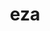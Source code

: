 ---
title: "eza"
layout: cache
categories: [package, develop]
meta: {"compilers": ["apple-clang@16.0.0", "gcc@10.5.0", "gcc@13.3.0"], "num_specs": 22, "num_specs_by_stack": {"developer-tools-aarch64-linux-gnu": 7, "developer-tools-darwin": 8, "developer-tools-x86_64_v3-linux-gnu": 7, "root": 22}, "oss": ["centos7", "rhel8", "sequoia"], "platforms": ["darwin", "linux"], "stacks": ["developer-tools-aarch64-linux-gnu", "developer-tools-darwin", "developer-tools-x86_64_v3-linux-gnu", "root"], "targets": ["aarch64", "x86_64_v3"], "versions": ["0.20.4"]}
spec_details: [{"compiler": "gcc@10.5.0", "hash": "3tj4gixqstexhiue5wbbppcqm6v4noxk", "os": "centos7", "platform": "linux", "size": "-", "stacks": ["developer-tools-x86_64_v3-linux-gnu", "root"], "target": "x86_64_v3", "variants": ["build_system=cargo"], "versions": ["0.20.4"]}, {"compiler": "apple-clang@16.0.0", "hash": "4undwgwtiondkjr7gckosmccyfzxu7dq", "os": "sequoia", "platform": "darwin", "size": "-", "stacks": ["developer-tools-darwin", "root"], "target": "aarch64", "variants": ["build_system=cargo"], "versions": ["0.20.4"]}, {"compiler": "gcc@13.3.0", "hash": "5kky4ztls4op4jotjqzhekok5kc2njsn", "os": "rhel8", "platform": "linux", "size": "-", "stacks": ["developer-tools-aarch64-linux-gnu", "root"], "target": "aarch64", "variants": ["build_system=cargo"], "versions": ["0.20.4"]}, {"compiler": "gcc@10.5.0", "hash": "7ybme64zsy7m2g3vccvtotw6klfxsjpy", "os": "centos7", "platform": "linux", "size": "-", "stacks": ["developer-tools-x86_64_v3-linux-gnu", "root"], "target": "x86_64_v3", "variants": ["build_system=cargo"], "versions": ["0.20.4"]}, {"compiler": "gcc@13.3.0", "hash": "ajs5xzmnr6weiaaqwos6oqvk5c6nrskj", "os": "rhel8", "platform": "linux", "size": "-", "stacks": ["developer-tools-aarch64-linux-gnu", "root"], "target": "aarch64", "variants": ["build_system=cargo"], "versions": ["0.20.4"]}, {"compiler": "apple-clang@16.0.0", "hash": "e55o2nffa72xpo7akphjpax3uurrk2jh", "os": "sequoia", "platform": "darwin", "size": "-", "stacks": ["developer-tools-darwin", "root"], "target": "aarch64", "variants": ["build_system=cargo"], "versions": ["0.20.4"]}, {"compiler": "apple-clang@16.0.0", "hash": "e5bh4rm3kffmcxvluwy6hvsjo72q7yd5", "os": "sequoia", "platform": "darwin", "size": "-", "stacks": ["developer-tools-darwin", "root"], "target": "aarch64", "variants": ["build_system=cargo"], "versions": ["0.20.4"]}, {"compiler": "gcc@10.5.0", "hash": "ekk3mb2efxrrte6bnkprmt6idswfenoe", "os": "centos7", "platform": "linux", "size": "-", "stacks": ["developer-tools-x86_64_v3-linux-gnu", "root"], "target": "x86_64_v3", "variants": ["build_system=cargo"], "versions": ["0.20.4"]}, {"compiler": "gcc@10.5.0", "hash": "gbaq3jt75sxmjn3aazbh5tmzgip6y74m", "os": "centos7", "platform": "linux", "size": "-", "stacks": ["developer-tools-x86_64_v3-linux-gnu", "root"], "target": "x86_64_v3", "variants": ["build_system=cargo"], "versions": ["0.20.4"]}, {"compiler": "gcc@10.5.0", "hash": "gvedox6blxq75jzgp7myf3far27gkfxl", "os": "centos7", "platform": "linux", "size": "-", "stacks": ["developer-tools-x86_64_v3-linux-gnu", "root"], "target": "x86_64_v3", "variants": ["build_system=cargo"], "versions": ["0.20.4"]}, {"compiler": "gcc@13.3.0", "hash": "is5qwp2ruwuopx2znk66ijb727ihrypg", "os": "rhel8", "platform": "linux", "size": "-", "stacks": ["developer-tools-aarch64-linux-gnu", "root"], "target": "aarch64", "variants": ["build_system=cargo"], "versions": ["0.20.4"]}, {"compiler": "apple-clang@16.0.0", "hash": "j7pru74cx24rh3nieq3vf4md5wwrpckl", "os": "sequoia", "platform": "darwin", "size": "-", "stacks": ["developer-tools-darwin", "root"], "target": "aarch64", "variants": ["build_system=cargo"], "versions": ["0.20.4"]}, {"compiler": "apple-clang@16.0.0", "hash": "jwsyg2j24cj4iul2jpfe4qi5z5j6azbb", "os": "sequoia", "platform": "darwin", "size": "-", "stacks": ["developer-tools-darwin", "root"], "target": "aarch64", "variants": ["build_system=cargo"], "versions": ["0.20.4"]}, {"compiler": "apple-clang@16.0.0", "hash": "lu2itj3mtumx46jwmmvszljjutx6ifzw", "os": "sequoia", "platform": "darwin", "size": "-", "stacks": ["developer-tools-darwin", "root"], "target": "aarch64", "variants": ["build_system=cargo"], "versions": ["0.20.4"]}, {"compiler": "gcc@10.5.0", "hash": "rslrv74uusliq5tzwwfxcopnp7fi6rwx", "os": "centos7", "platform": "linux", "size": "-", "stacks": ["developer-tools-x86_64_v3-linux-gnu", "root"], "target": "x86_64_v3", "variants": ["build_system=cargo"], "versions": ["0.20.4"]}, {"compiler": "gcc@10.5.0", "hash": "tawoas4zcshbjqmbsbxnkuciz7aah62i", "os": "centos7", "platform": "linux", "size": "-", "stacks": ["developer-tools-x86_64_v3-linux-gnu", "root"], "target": "x86_64_v3", "variants": ["build_system=cargo"], "versions": ["0.20.4"]}, {"compiler": "apple-clang@16.0.0", "hash": "tndxmjer2blrtmdz3mjjkzyu5jnqnyyi", "os": "sequoia", "platform": "darwin", "size": "-", "stacks": ["developer-tools-darwin", "root"], "target": "aarch64", "variants": ["build_system=cargo"], "versions": ["0.20.4"]}, {"compiler": "gcc@13.3.0", "hash": "w5voflkms7omqgqhvkpfacl7nhuih4t3", "os": "rhel8", "platform": "linux", "size": "-", "stacks": ["developer-tools-aarch64-linux-gnu", "root"], "target": "aarch64", "variants": ["build_system=cargo"], "versions": ["0.20.4"]}, {"compiler": "apple-clang@16.0.0", "hash": "wm244nwcjvmqyatqgw46faueulnaowxb", "os": "sequoia", "platform": "darwin", "size": "-", "stacks": ["developer-tools-darwin", "root"], "target": "aarch64", "variants": ["build_system=cargo"], "versions": ["0.20.4"]}, {"compiler": "gcc@13.3.0", "hash": "wu5cxfcjjqi7rr65bpekid5cauo4oolx", "os": "rhel8", "platform": "linux", "size": "-", "stacks": ["developer-tools-aarch64-linux-gnu", "root"], "target": "aarch64", "variants": ["build_system=cargo"], "versions": ["0.20.4"]}, {"compiler": "gcc@13.3.0", "hash": "xgepg3xxfwulxm67hnf7w2glbjejzp7p", "os": "rhel8", "platform": "linux", "size": "-", "stacks": ["developer-tools-aarch64-linux-gnu", "root"], "target": "aarch64", "variants": ["build_system=cargo"], "versions": ["0.20.4"]}, {"compiler": "gcc@13.3.0", "hash": "zjl2jad3eu6iqem7eczt66orgalq5krp", "os": "rhel8", "platform": "linux", "size": "-", "stacks": ["developer-tools-aarch64-linux-gnu", "root"], "target": "aarch64", "variants": ["build_system=cargo"], "versions": ["0.20.4"]}]
---